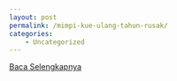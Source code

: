 ```yaml
---
layout: post
permalink: /mimpi-kue-ulang-tahun-rusak/
categories:
    - Uncategorized
---
```


[Baca Selengkapnya](/01)